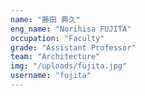 ```yaml
---
name: "藤田 典久"
eng_name: "Norihisa FUJITA"
occupation: "Faculty"
grade: "Assistant Professor"
team: "Architecture"
img: "/uploads/fujita.jpg"
username: "fujita"
---
```

